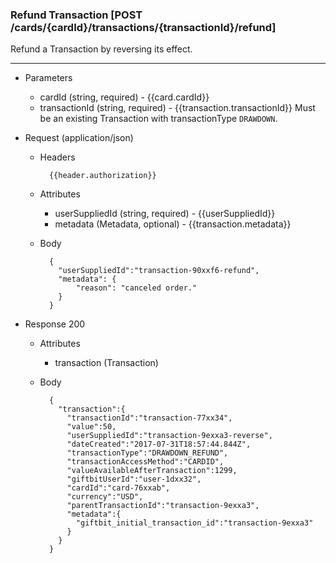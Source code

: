 ### Refund Transaction [POST /cards/{cardId}/transactions/{transactionId}/refund]
Refund a Transaction by reversing its effect. 

---
+ Parameters
    + cardId (string, required) - {{card.cardId}}
    + transactionId (string, required) - {{transaction.transactionId}} Must be an existing Transaction with transactionType `DRAWDOWN`.

+ Request (application/json)
    + Headers
    
            {{header.authorization}}
            
    + Attributes
        + userSuppliedId (string, required) - {{userSuppliedId}}
        + metadata (Metadata, optional) - {{transaction.metadata}}

    
    + Body 
            
            {
              "userSuppliedId":"transaction-90xxf6-refund",
              "metadata": {
                  "reason": "canceled order."
              }              
            }
    
+ Response 200
    + Attributes
        + transaction (Transaction)
        
    + Body

            {
              "transaction":{
                "transactionId":"transaction-77xx34",
                "value":50,
                "userSuppliedId":"transaction-9exxa3-reverse",
                "dateCreated":"2017-07-31T18:57:44.844Z",
                "transactionType":"DRAWDOWN_REFUND",
                "transactionAccessMethod":"CARDID",
                "valueAvailableAfterTransaction":1299,
                "giftbitUserId":"user-1dxx32",
                "cardId":"card-76xxab",
                "currency":"USD",
                "parentTransactionId":"transaction-9exxa3",
                "metadata":{
                  "giftbit_initial_transaction_id":"transaction-9exxa3"
                }
              }
            }
            
